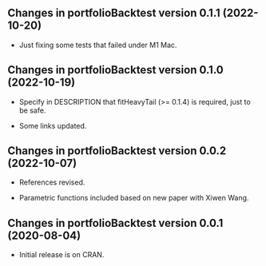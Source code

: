 ## Changes in portfolioBacktest version 0.1.1 (2022-10-20)

* Just fixing some tests that failed under M1 Mac.


## Changes in portfolioBacktest version 0.1.0 (2022-10-19)

* Specify in DESCRIPTION that fitHeavyTail (>= 0.1.4) is required, just to be safe.

* Some links updated.


## Changes in portfolioBacktest version 0.0.2 (2022-10-07)

* References revised.

* Parametric functions included based on new paper with Xiwen Wang.


## Changes in portfolioBacktest version 0.0.1 (2020-08-04)

* Initial release is on CRAN.
